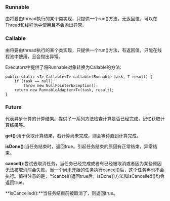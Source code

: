 ### Runnable

由将要由thread执行的某个类实现，只提供一个run()方法，无返回值，可以在Thread和线程池中使用且不会抛出异常。

### Callable

由将要由thread执行的某个类实现，只提供一个run()方法，有返回值，只能在线程池中使用，且会抛出异常。

Executors中提供了将Runnable对象转换为Callable的方法:

```
public static <T> Callable<T> callable(Runnable task, T result) {
    if (task == null)
        throw new NullPointerException();
    return new RunnableAdapter<T>(task, result);
}
```

### Future

代表异步计算的计算结果。提供了一系列方法检查计算是否已经完成，记忆获取计算结果等。

**get()**:用于获取计算结果，若计算尚未完成，则会等待直到计算完成。

**isDone()**:当任务结束时，返回true。引起任务结束的原因有正常结束，异常结束。

**cancel()**:尝试去取消任务，当任务已经完成或者有已经被取消或者因为某些原因无法被取消时会失败。当一个尚未开始的任务执行cancel()后，这个任务再也不会执行。值得注意的是，当cancel()返回true后，isDone()方法和isCancelled()均会返回true。

**isCancelled():**当任务结束前被取消了，则返回true。



